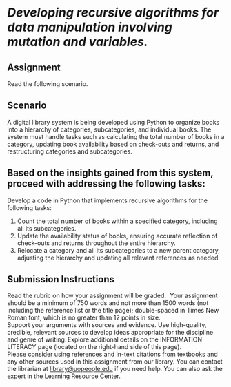 # ***Developing recursive algorithms for data manipulation involving mutation and variables.***

## Assignment
Read the following scenario.

## Scenario
A digital library system is being developed using Python to organize books into a hierarchy of categories, subcategories, and individual books. The system must handle tasks such as calculating the total number of books in a category, updating book availability based on check-outs and returns, and restructuring categories and subcategories. 

## Based on the insights gained from this system, proceed with addressing the following tasks:  
Develop a code in Python that implements recursive algorithms for the following tasks: 
1. Count the total number of books within a specified category, including all its subcategories. 
2. Update the availability status of books, ensuring accurate reflection of check-outs and returns throughout the entire hierarchy. 
3. Relocate a category and all its subcategories to a new parent category, adjusting the hierarchy and updating all relevant references as needed.

## Submission Instructions 
Read the rubric on how your assignment will be graded.   
Your assignment should be a minimum of 750 words and not more than 1500 words (not including the reference list or the title page); double-spaced in Times New Roman font, which is no greater than 12 points in size.     
Support your arguments with sources and evidence. 
Use high-quality, credible, relevant sources to develop ideas appropriate for the discipline and genre of writing. Explore additional details on the INFORMATION LITERACY page (located on the right-hand side of this page).  
Please consider using references and in-text citations from textbooks and any other sources used in this assignment from our library. You can contact the librarian at library@uopeople.edu if you need help. You can also ask the expert in the Learning Resource Center. 
